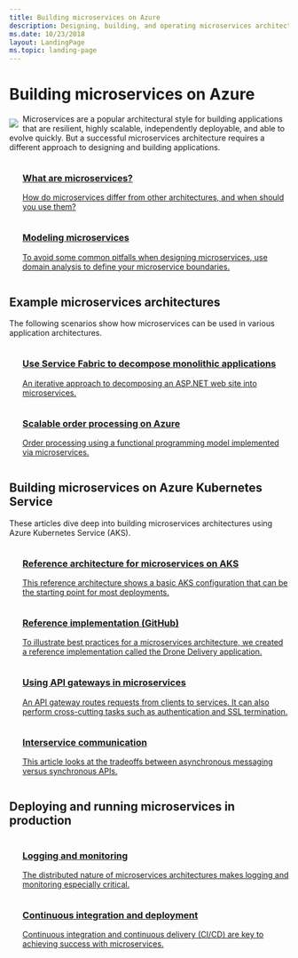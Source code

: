 ```yaml
---
title: Building microservices on Azure
description: Designing, building, and operating microservices architectures on Azure
ms.date: 10/23/2018
layout: LandingPage
ms.topic: landing-page
---
```


# Building microservices on Azure

<!-- markdownlint-disable MD033 -->

<img src="../_images/microservices.svg" style="float:left; margin-top:8px; margin-right:8px; max-width: 80px; max-height: 80px;"/>

Microservices are a popular architectural style for building applications that are resilient, highly scalable, independently deployable, and able to evolve quickly. But a successful microservices architecture requires a different approach to designing and building applications.

<ul  class="panelContent cardsZ">
<li style="display: flex; flex-direction: column;">
    <a href="./introduction.md" style="display: flex; flex-direction: column; flex: 1 0 auto;">
        <div class="cardSize" style="flex: 1 0 auto; display: flex;">
            <div class="cardPadding" style="display: flex;">
                <div class="card">
                    <div class="cardText">
                        <h3>What are microservices?</h3>
                        <p>How do microservices differ from other architectures, and when should you use them?</p>
                    </div>
                </div>
            </div>
        </div>
    </a>
</li>
<li style="display: flex; flex-direction: column;">
    <a href="./domain-analysis.md" style="display: flex; flex-direction: column; flex: 1 0 auto;">
        <div class="cardSize" style="flex: 1 0 auto; display: flex;">
            <div class="cardPadding" style="display: flex;">
                <div class="card">
                    <div class="cardText">
                        <h3>Modeling microservices</h3>
                        <p>To avoid some common pitfalls when designing microservices, use domain analysis to define your microservice boundaries.</p>
                    </div>
                </div>
            </div>
        </div>
    </a>
</li>
</ul>

## Example microservices architectures

The following scenarios show how microservices can be used in various application architectures.

<ul  class="panelContent cardsZ">
<li style="display: flex; flex-direction: column;">
    <a href="../example-scenario/infrastructure/service-fabric-microservices.md" style="display: flex; flex-direction: column; flex: 1 0 auto;">
        <div class="cardSize" style="flex: 1 0 auto; display: flex;">
            <div class="cardPadding" style="display: flex;">
                <div class="card">
                    <div class="cardText">
                        <h3>Use Service Fabric to decompose monolithic applications</h3>
                        <p>An iterative approach to decomposing an ASP.NET web site into microservices.</p>
                    </div>
                </div>
            </div>
        </div>
    </a>
</li>
<li style="display: flex; flex-direction: column;">
    <a href="../example-scenario/data/ecommerce-order-processing.md" style="display: flex; flex-direction: column; flex: 1 0 auto;">
        <div class="cardSize" style="flex: 1 0 auto; display: flex;">
            <div class="cardPadding" style="display: flex;">
                <div class="card">
                    <div class="cardText">
                        <h3>Scalable order processing on Azure</h3>
                        <p>Order processing using a functional programming model implemented via microservices.</p>
                    </div>
                </div>
            </div>
        </div>
    </a>
</li>
</ul>

## Building microservices on Azure Kubernetes Service

These articles dive deep into building microservices architectures using Azure Kubernetes Service (AKS).

<ul  class="panelContent cardsZ">
<li style="display: flex; flex-direction: column;">
    <a href="../reference-architectures/microservices/aks.md" style="display: flex; flex-direction: column; flex: 1 0 auto;">
        <div class="cardSize" style="flex: 1 0 auto; display: flex;">
            <div class="cardPadding" style="display: flex;">
                <div class="card">
                    <div class="cardText">
                        <h3>Reference architecture for microservices on AKS</h3>
                        <p>This reference architecture shows a basic AKS configuration that can be the starting point for most deployments.</p>
                    </div>
                </div>
            </div>
        </div>
    </a>
</li>
<li style="display: flex; flex-direction: column;">
    <a href="https://github.com/mspnp/microservices-reference-implementation" style="display: flex; flex-direction: column; flex: 1 0 auto;">
        <div class="cardSize" style="flex: 1 0 auto; display: flex;">
            <div class="cardPadding" style="display: flex;">
                <div class="card">
                    <div class="cardText">
                        <h3>Reference implementation (GitHub)</h3>
                        <p>To illustrate best practices for a microservices architecture, we created a reference implementation called the Drone Delivery application.</p>
                    </div>
                </div>
            </div>
        </div>
    </a>
</li>
<li style="display: flex; flex-direction: column;">
    <a href="./gateway.md" style="display: flex; flex-direction: column; flex: 1 0 auto;">
        <div class="cardSize" style="flex: 1 0 auto; display: flex;">
            <div class="cardPadding" style="display: flex;">
                <div class="card">
                    <div class="cardText">
                        <h3>Using API gateways in microservices</h3>
                        <p>An API gateway routes requests from clients to services. It can also perform cross-cutting tasks such as authentication and SSL termination.</p>
                    </div>
                </div>
            </div>
        </div>
    </a>
</li>
<li style="display: flex; flex-direction: column;">
    <a href="./interservice-communication.md" style="display: flex; flex-direction: column; flex: 1 0 auto;">
        <div class="cardSize" style="flex: 1 0 auto; display: flex;">
            <div class="cardPadding" style="display: flex;">
                <div class="card">
                    <div class="cardText">
                        <h3>Interservice communication</h3>
                        <p>This article looks at the tradeoffs between asynchronous messaging versus synchronous APIs.</p>
                    </div>
                </div>
            </div>
        </div>
    </a>
</li>
</ul>

## Deploying and running microservices in production

<ul  class="panelContent cardsZ">
<li style="display: flex; flex-direction: column;">
    <a href="./logging-monitoring.md" style="display: flex; flex-direction: column; flex: 1 0 auto;">
        <div class="cardSize" style="flex: 1 0 auto; display: flex;">
            <div class="cardPadding" style="display: flex;">
                <div class="card">
                    <div class="cardText">
                        <h3>Logging and monitoring</h3>
                        <p>The distributed nature of microservices architectures makes logging and monitoring especially critical.</p>
                    </div>
                </div>
            </div>
        </div>
    </a>
</li>
<li style="display: flex; flex-direction: column;">
    <a href="./ci-cd.md" style="display: flex; flex-direction: column; flex: 1 0 auto;">
        <div class="cardSize" style="flex: 1 0 auto; display: flex;">
            <div class="cardPadding" style="display: flex;">
                <div class="card">
                    <div class="cardText">
                        <h3>Continuous integration and deployment</h3>
                        <p>Continuous integration and continuous delivery (CI/CD) are key to achieving success with microservices.</p>
                    </div>
                </div>
            </div>
        </div>
    </a>
</li>
</ul>
